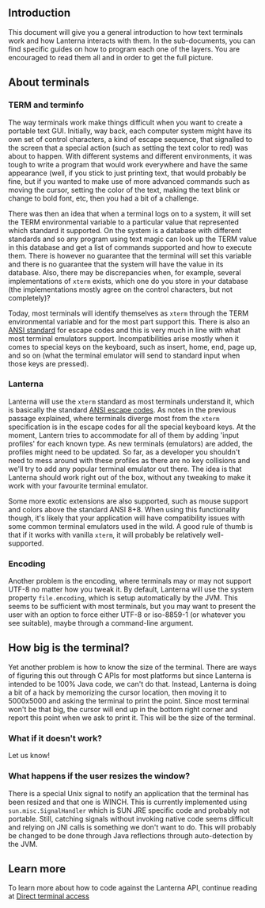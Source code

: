 ## Introduction
This document will give you a general introduction to how text terminals work and how Lanterna interacts with them. 
In the sub-documents, you can find specific guides on how to program each one of the layers. 
You are encouraged to read them all and in order to get the full picture.

## About terminals
### TERM and terminfo 
The way terminals work make things difficult when you want to create a portable text GUI. Initially, way back, each 
computer system might have its own set of control characters, a kind of escape sequence, that signalled to the screen 
that a special action (such as setting the text color to red) was about to happen. With different systems and different 
environments, it was tough to write a program that would work everywhere and have the same appearance (well, if you stick 
to just printing text, that would probably be fine, but if you wanted to make use of more advanced commands such as moving the 
cursor, setting the color of the text, making the text blink or change to bold font, etc, then you had a bit of a 
challenge.

There was then an idea that when a terminal logs on to a system, it will set the TERM environmental variable to a 
particular value that represented which standard it supported. On the system is a database with different standards 
and so any program using text magic can look up the TERM value in this database and get a list of commands supported and 
how to execute them. There is however no guarantee that the terminal will set this variable and there is no guarantee 
that the system will have the value in its database. Also, there may be discrepancies when, for example, several 
implementations of `xterm` exists, which one do you store in your database (the implementations mostly agree on the 
control characters, but not completely)?

Today, most terminals will identify themselves as `xterm` through the TERM environmental variable and for the most part 
support this. There is also an [ANSI standard](http://en.wikipedia.org/wiki/ANSI_escape_code) for escape codes and this 
is very much in line with what most terminal emulators support. Incompatibilities arise mostly when it comes to 
special keys on the keyboard, such as insert, home, end, page up, and so on (what the terminal emulator will send to 
standard input when those keys are pressed).

### Lanterna
Lanterna will use the `xterm` standard as most terminals understand it, which is basically the standard 
[ANSI escape codes](http://en.wikipedia.org/wiki/ANSI_escape_code). As notes in the previous passage explained, where terminals 
diverge most from the `xterm` specification is in the escape codes for all the special keyboard keys. At the moment, Lantern 
tries to accommodate for all of them by adding 'input profiles' for each known type. As new terminals (emulators) are 
added, the profiles might need to be updated. So far, as a developer you shouldn't need to mess around with these 
profiles as there are no key collisions and we'll try to add any popular terminal emulator out there. The idea is that 
Lanterna should work right out of the box, without any tweaking to make it work with your favourite terminal emulator.

Some more exotic extensions are also supported, such as mouse support and colors above the standard ANSI 8+8. When using
this functionality though, it's likely that your application will have compatibility issues with some common terminal
emulators used in the wild. A good rule of thumb is that if it works with vanilla `xterm`, it will probably be 
relatively well-supported.

### Encoding
Another problem is the encoding, where terminals may or may not support UTF-8 no matter how you tweak it. By default, 
Lanterna will use the system property `file.encoding`, which is setup automatically by the JVM. This seems to be 
sufficient with most terminals, but you may want to present the user with an option to force either UTF-8 or iso-8859-1
(or whatever you see suitable), maybe through a command-line argument.

## How big is the terminal?
Yet another problem is how to know the size of the terminal. There are ways of figuring this out through C APIs for most 
platforms but since Lanterna is intended to be 100% Java code, we can't do that. Instead, Lanterna is doing a bit of a 
hack by memorizing the cursor location, then moving it to 5000x5000 and asking the terminal to print the point. Since 
most terminal won't be that big, the cursor will end up in the bottom right corner and report this point when we ask 
to print it. This will be the size of the terminal.

### What if it doesn't work?
Let us know!

### What happens if the user resizes the window?
There is a special Unix signal to notify an application that the terminal has been resized and that one is WINCH. This 
is currently implemented using `sun.misc.SignalHandler` which is SUN JRE specific code and probably not portable. Still, 
catching signals without invoking native code seems difficult and relying on JNI calls is something we don't want to do. 
This will probably be changed to be done through Java reflections through auto-detection by the JVM.

## Learn more
To learn more about how to code against the Lanterna API, continue reading at [Direct terminal access](using-terminal.md)
